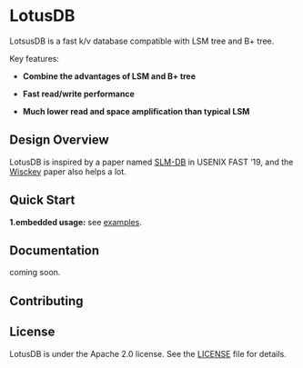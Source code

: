 # LotusDB
LotsusDB is a fast k/v database compatible with LSM tree and B+ tree.

Key features:

* **Combine the advantages of LSM and B+ tree**

* **Fast read/write performance**
* **Much lower read and space amplification than typical LSM**

## Design Overview

LotusDB is inspired by a paper named [SLM-DB](https://www.usenix.org/conference/fast19/presentation/kaiyrakhmet) in USENIX FAST ’19, and the [Wisckey](https://www.usenix.org/system/files/conference/fast16/fast16-papers-lu.pdf) paper also helps a lot.



## Quick Start

**1.embedded usage:** see [examples](https://github.com/flower-corp/lotusdb/tree/main/examples).

## Documentation

coming soon.

## Contributing



## License

LotusDB is under the Apache 2.0 license. See the [LICENSE](https://github.com/flower-corp/lotusdb/blob/main/LICENSE) file for details.

